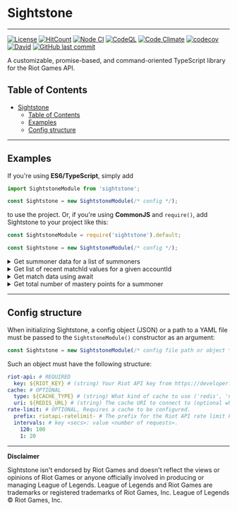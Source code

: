 # Sightstone

---

[![License](https://img.shields.io/badge/License-Apache%202.0-blue.svg)](https://opensource.org/licenses/Apache-2.0) [![HitCount](http://hits.dwyl.com/bcho04/sightstone.svg)](http://hits.dwyl.com/bcho04/sightstone) [![Node CI](https://github.com/bcho04/sightstone/workflows/Node%20CI/badge.svg)](https://github.com/bcho04/sightstone/workflows/Node%20CI/badge.svg) [![CodeQL](https://github.com/bcho04/sightstone/workflows/CodeQL/badge.svg)](https://github.com/bcho04/sightstone/workflows/CodeQL/badge.svg) [![Code Climate](https://codeclimate.com/github/bcho04/sightstone/badges/gpa.svg)](https://codeclimate.com/github/bcho04/sightstone) [![codecov](https://codecov.io/gh/bcho04/sightstone/branch/master/graph/badge.svg?token=7BJHF5KVX9)](https://codecov.io/gh/bcho04/sightstone) [![David](https://david-dm.org/bcho04/sightstone.svg)](https://david-dm.org/bcho04/sightstone) [![GitHub last commit](https://img.shields.io/github/last-commit/bcho04/sightstone.svg?style=flat)](https://img.shields.io/github/last-commit/bcho04/sightstone.svg?style=flat) 

A customizable, promise-based, and command-oriented TypeScript library for the Riot Games API.

## Table of Contents
- [Sightstone](#sightstone)
  - [Table of Contents](#table-of-contents)
  - [Examples](#examples)
  - [Config structure](#config-structure)

---

## Examples

If you're using **ES6/TypeScript**, simply add
```typescript
import SightstoneModule from 'sightstone';

const Sightstone = new SightstoneModule(/* config */);
```
to use the project. Or, if you're using **CommonJS** and `require()`, add Sightstone to your project like this:
```javascript
const SightstoneModule = require('sightstone').default;

const Sightstone = new SightstoneModule(/* config */);
```
<details>
<summary>Get summoner data for a list of summoners</summary>

```javascript
const summoners = ['a', 'b', 'c'];
const promises = summoners.map(summoner => (
    Sightstone.summoner.name(Sightstone.regions.NORTH_AMERICA, summoner).exec()
)); // list of request promises
Promise.all(promises).then((result) => {
    console.log(result); // [{ name: 'a', ... }, ...]
});
```
</details>

<details>
<summary>Get list of recent matchId values for a given accountId</summary>

```javascript
const matchIds = (await Sightstone.match.matchlist.accountId(Sightstone.regions.NORTH_AMERICA, accountId).exec())
    .matches.map(matchInfo => matchInfo.gameId);
```
</details>

<details>
<summary>Get match data using await</summary>

```javascript
const matchData = await Sightstone.match.matchId(Sightstone.regions.NORTH_AMERICA, matchId).exec();
```
</details>

<details>
<summary>Get total number of mastery points for a summoner</summary>

```javascript
const totalMasteryPoints = (await Sightstone.mastery.summonerId(Sightstone.regions.NORTH_AMERICA, summonerId).exec())
        .reduce((previous, current) => previous + current.championPoints, 0);
```
</details>

---

## Config structure

When initializing Sightstone, a config object (JSON) or a path to a YAML file must be passed to the `SightstoneModule()` constructor as an argument:
```javascript
const Sightstone = new SightstoneModule(/* config file path or object */);
```
Such an object must have the following structure:

```yaml
riot-api: # REQUIRED
  key: ${RIOT_KEY} # (string) Your Riot API key from https://developer.riotgames.com
cache: # OPTIONAL
  type: ${CACHE_TYPE} # (string) What kind of cache to use ('redis', 'null')
  uri: ${REDIS_URL} # (string) The cache URI to connect to (optional when type is 'null')
rate-limit: # OPTIONAL, Requires a cache to be configured.
  prefix: riotapi-ratelimit- # The prefix for the Riot API rate limit keys in the cache.
  intervals: # key <secs>: value <number of requests>. 
    120: 100
    1: 20

```

---

**Disclaimer**

Sightstone isn't endorsed by Riot Games and doesn't reflect the views or opinions of Riot Games or anyone officially involved in producing or managing League of Legends. League of Legends and Riot Games are trademarks or registered trademarks of Riot Games, Inc. League of Legends © Riot Games, Inc.